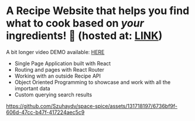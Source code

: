 # A **Recipe Website** that helps you find what to cook based on *your* ingredients! 🍲 (hosted at: [LINK](https://space-spice.netlify.app/))

A bit longer video DEMO available: [HERE](https://youtu.be/fgxX95LU1qo)

- Single Page Application built with React
- Routing and pages with React Router
- Working with an outside Recipe API
- Object Oriented Programming to showcase and work with all the important data
- Custom querying search results


https://github.com/Szuhaydv/space-spice/assets/131718197/6736bf9f-606d-47cc-b47f-417224aec5c9

